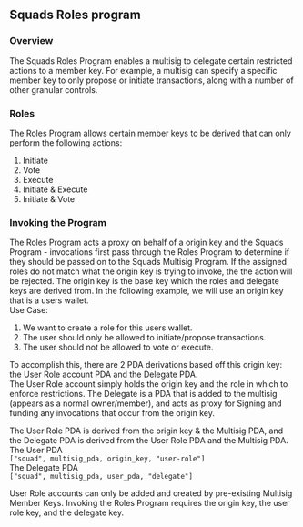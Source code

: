 ## Squads Roles program
### Overview
The Squads Roles Program enables a multisig to delegate certain restricted actions to a member key. For example, a multisig can specify a 
specific member key to only propose or initiate transactions, along with a number of other granular controls.
### Roles
The Roles Program allows certain member keys to be derived that can only perform the following actions:
1. Initiate
2. Vote
3. Execute
4. Initiate & Execute
5. Initiate & Vote
   
### Invoking the Program
The Roles Program acts a proxy on behalf of a origin key and the Squads Program - invocations first pass through the Roles Program to determine if they should be passed on to the Squads Multisig Program. If the assigned roles do not match what the origin key is trying to invoke, the the action will be rejected. The origin key is the base key which the roles and delegate keys are derived from. In the following example, we will use an origin key that is a users wallet.\
Use Case:
1. We want to create a role for this users wallet.
2. The user should only be allowed to initiate/propose transactions.
3. The user should not be allowed to vote or execute.

To accomplish this, there are 2 PDA derivations based off this origin key: the User Role account PDA and the Delegate PDA.\
The User Role account simply holds the origin key and the role in which to enforce restrictions. The Delegate is a PDA that is added to the multisig (appears as a normal owner/member), and acts as proxy for Signing and funding any invocations that occur from the origin key.

The User Role PDA is derived from the origin key & the Multisig PDA, and the Delegate PDA is derived from the User Role PDA and the Multisig PDA.\
The User PDA\
`["squad", multisig_pda, origin_key, "user-role"]`\
The Delegate PDA\
`["squad", multisig_pda, user_pda, "delegate"]`

User Role accounts can only be added and created by pre-existing Multisig Member Keys. Invoking the Roles Program requires the origin key, the user role key, and the delegate key.

